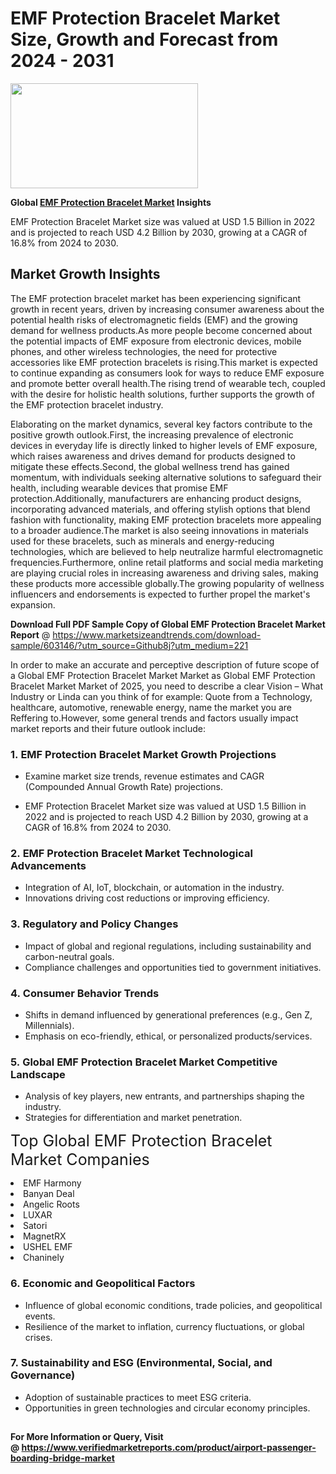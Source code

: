 <H1>EMF Protection Bracelet Market Size, Growth and Forecast from 2024 - 2031</H1><img class="aligncenter size-medium wp-image-584254" src="https://thirdeyenews.in/wp-content/uploads/2024/09/Global-Market-Research-300x168.jpeg" alt="" width="300" height="168" /><p><strong>Global&nbsp;<a href="https://www.marketsizeandtrends.com/download-sample/603146/?utm_source=Github8j?utm_medium=221">EMF Protection Bracelet Market</a> Insights</strong></p><p>EMF Protection Bracelet Market size was valued at USD 1.5 Billion in 2022 and is projected to reach USD 4.2 Billion by 2030, growing at a CAGR of 16.8% from 2024 to 2030.</p><p><h2>Market Growth Insights</h2> <p>The EMF protection bracelet market has been experiencing significant growth in recent years, driven by increasing consumer awareness about the potential health risks of electromagnetic fields (EMF) and the growing demand for wellness products.As more people become concerned about the potential impacts of EMF exposure from electronic devices, mobile phones, and other wireless technologies, the need for protective accessories like EMF protection bracelets is rising.This market is expected to continue expanding as consumers look for ways to reduce EMF exposure and promote better overall health.The rising trend of wearable tech, coupled with the desire for holistic health solutions, further supports the growth of the EMF protection bracelet industry.</p> <p>Elaborating on the market dynamics, several key factors contribute to the positive growth outlook.First, the increasing prevalence of electronic devices in everyday life is directly linked to higher levels of EMF exposure, which raises awareness and drives demand for products designed to mitigate these effects.Second, the global wellness trend has gained momentum, with individuals seeking alternative solutions to safeguard their health, including wearable devices that promise EMF protection.Additionally, manufacturers are enhancing product designs, incorporating advanced materials, and offering stylish options that blend fashion with functionality, making EMF protection bracelets more appealing to a broader audience.The market is also seeing innovations in materials used for these bracelets, such as minerals and energy-reducing technologies, which are believed to help neutralize harmful electromagnetic frequencies.Furthermore, online retail platforms and social media marketing are playing crucial roles in increasing awareness and driving sales, making these products more accessible globally.The growing popularity of wellness influencers and endorsements is expected to further propel the market's expansion.<p><span class=""><strong>Download Full PDF Sample Copy of Global EMF Protection Bracelet Market Report</strong> @ <a href="https://www.marketsizeandtrends.com/download-sample/603146/?utm_source=Github8j?utm_medium=221" target="_blank">https://www.marketsizeandtrends.com/download-sample/603146/?utm_source=Github8j?utm_medium=221</a></span></p><p>In order to make an accurate and perceptive description of future scope of a Global&nbsp;EMF Protection Bracelet Market Market as Global&nbsp;EMF Protection Bracelet Market Market of 2025, you need to describe a clear Vision &ndash; What Industry or Linda can you think of for example: Quote from a Technology, healthcare, automotive, renewable energy, name the market you are Reffering to.However, some general trends and factors usually impact market reports and their future outlook include:</p><h3>1.&nbsp;<strong>EMF Protection Bracelet Market Growth Projections</strong></h3><ul><li>Examine market size trends, revenue estimates and CAGR (Compounded Annual Growth Rate) projections.</li><li><p>EMF Protection Bracelet Market size was valued at USD 1.5 Billion in 2022 and is projected to reach USD 4.2 Billion by 2030, growing at a CAGR of 16.8% from 2024 to 2030.</p></li></ul><h3>2.&nbsp;<strong>EMF Protection Bracelet Market Technological Advancements</strong></h3><ul><li>Integration of AI, IoT, blockchain, or automation in the industry.</li><li>Innovations driving cost reductions or improving efficiency.</li></ul><h3>3.&nbsp;<strong>Regulatory and Policy Changes</strong></h3><ul><li>Impact of global and regional regulations, including sustainability and carbon-neutral goals.</li><li>Compliance challenges and opportunities tied to government initiatives.</li></ul><h3>4.&nbsp;<strong>Consumer Behavior Trends</strong></h3><ul><li>Shifts in demand influenced by generational preferences (e.g., Gen Z, Millennials).</li><li>Emphasis on eco-friendly, ethical, or personalized products/services.</li></ul><h3>5.&nbsp;<strong>Global EMF Protection Bracelet Market Competitive Landscape</strong></h3><ul><li>Analysis of key players, new entrants, and partnerships shaping the industry.</li><li>Strategies for differentiation and market penetration.</li></ul><p data-pm-slice="1 1 []"><span style="color: inherit; font-family: inherit; font-size: 25px;">Top Global EMF Protection Bracelet Market Companies</span></p><div class="" data-test-id=""><p><li>EMF Harmony</li><li> Banyan Deal</li><li> Angelic Roots</li><li> LUXAR</li><li> Satori</li><li> MagnetRX</li><li> USHEL EMF</li><li> Chaninely</li></p></div><h3>6.&nbsp;<strong>Economic and Geopolitical Factors</strong></h3><ul><li>Influence of global economic conditions, trade policies, and geopolitical events.</li><li>Resilience of the market to inflation, currency fluctuations, or global crises.</li></ul><h3>7.&nbsp;<strong>Sustainability and ESG (Environmental, Social, and Governance)</strong></h3><ul><li>Adoption of sustainable practices to meet ESG criteria.</li><li>Opportunities in green technologies and circular economy principles.</li></ul><h2><strong style="font-size: 14px;">For More Information or Query, Visit @&nbsp;</strong><a style="background-color: #ffffff; font-size: 14px;" href="https://www.marketsizeandtrends.com/report/emf-protection-bracelet-market/" target="_blank">https://www.verifiedmarketreports.com/product/airport-passenger-boarding-bridge-market</a></h2>